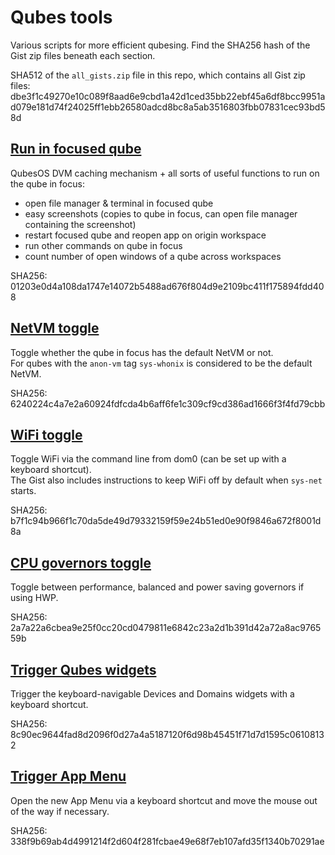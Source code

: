 # Qubes tools

Various scripts for more efficient qubesing.
Find the SHA256 hash of the Gist zip files beneath each section.

SHA512 of the `all_gists.zip` file in this repo, which contains all Gist zip files:
dbe3f1c49270e10c089f8aad6e9cbd1a42d1ced35bb22ebf45a6df8bcc9951ad079e181d74f24025ff1ebb26580adcd8bc8a5ab3516803fbb07831cec93bd58d


## [Run in focused qube](https://gist.github.com/UndeadDevel/82e5f61c9a5065ab9fc5d23a74ae5045)
QubesOS DVM caching mechanism + all sorts of useful functions to run on the qube in focus:
  - open file manager & terminal in focused qube
  - easy screenshots (copies to qube in focus, can open file manager containing the screenshot)
  - restart focused qube and reopen app on origin workspace
  - run other commands on qube in focus
  - count number of open windows of a qube across workspaces

SHA256: 01203e0d4a108da1747e14072b5488ad676f804d9e2109bc411f175894fdd408

## [NetVM toggle](https://gist.github.com/UndeadDevel/0a9e238db4fe58055eb8b1a40515f3b6)
Toggle whether the qube in focus has the default NetVM or not.  
For qubes with the `anon-vm` tag `sys-whonix` is considered to be the default NetVM.

SHA256: 6240224c4a7e2a60924fdfcda4b6aff6fe1c309cf9cd386ad1666f3f4fd79cbb

## [WiFi toggle](https://gist.github.com/UndeadDevel/3ffeb19d66eee72c85d9c5a94ea2b60d)
Toggle WiFi via the command line from dom0 (can be set up with a keyboard shortcut).  
The Gist also includes instructions to keep WiFi off by default when `sys-net` starts.

SHA256: b7f1c94b966f1c70da5de49d79332159f59e24b51ed0e90f9846a672f8001d8a

## [CPU governors toggle](https://gist.github.com/UndeadDevel/6847c10f091dd05f4d70f436070daf22)
Toggle between performance, balanced and power saving governors if using HWP.

SHA256: 2a7a22a6cbea9e25f0cc20cd0479811e6842c23a2d1b391d42a72a8ac976559b

## [Trigger Qubes widgets](https://gist.github.com/UndeadDevel/ef7d86118b83ae4bab68243fc38c51f6)
Trigger the keyboard-navigable Devices and Domains widgets with a keyboard shortcut.

SHA256: 8c90ec9644fad8d2096f0d27a4a5187120f6d98b45451f71d7d1595c06108132

## [Trigger App Menu](https://gist.github.com/UndeadDevel/8501e82a534e5daa2ac60e36945167b9)
Open the new App Menu via a keyboard shortcut and move the mouse out of the way if necessary.

SHA256: 338f9b69ab4d4991214f2d604f281fcbae49e68f7eb107afd35f1340b70291ae
